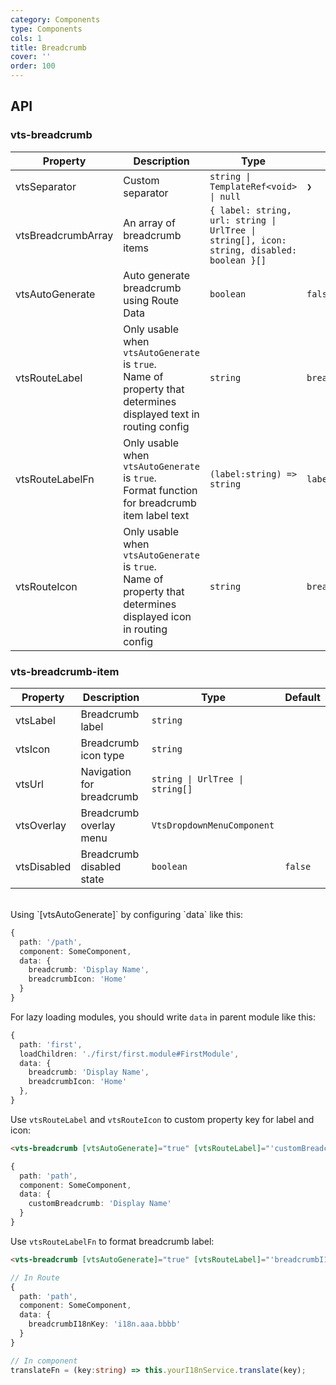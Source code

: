 ```yaml
---
category: Components
type: Components
cols: 1
title: Breadcrumb
cover: ''
order: 100
---
```


## API

### vts-breadcrumb

| Property | Description | Type | Default |
| -------- | ----------- | ---- | ------- |
| vtsSeparator | Custom separator | `string \| TemplateRef<void> \| null` | `❯` |
| vtsBreadcrumbArray | An array of breadcrumb items | `{ label: string, url: string \| UrlTree \| string[], icon: string, disabled: boolean }[]` |
| vtsAutoGenerate | Auto generate breadcrumb using Route Data | `boolean` | `false` |
| vtsRouteLabel | Only usable when `vtsAutoGenerate` is `true`.<br /> Name of property that determines displayed text in routing config | `string` | `breadcrumb` |
| vtsRouteLabelFn | Only usable when `vtsAutoGenerate` is `true`.<br />Format function for breadcrumb item label text | `(label:string) => string` | `label => label` |
| vtsRouteIcon | Only usable when `vtsAutoGenerate` is `true`.<br /> Name of property that determines displayed icon in routing config | `string` | `breadcrumbIcon` |

### vts-breadcrumb-item

| Property | Description | Type | Default |
| -------- | ----------- | ---- | ------- |
| vtsLabel | Breadcrumb label | `string` |
| vtsIcon | Breadcrumb icon type | `string` |
| vtsUrl | Navigation for breadcrumb | `string \| UrlTree \| string[]` |
| vtsOverlay | Breadcrumb overlay menu | `VtsDropdownMenuComponent` |
| vtsDisabled | Breadcrumb disabled state | `boolean` | `false`

<br />
Using `[vtsAutoGenerate]` by configuring `data` like this:

```ts
{
  path: '/path',
  component: SomeComponent,
  data: {
    breadcrumb: 'Display Name',
    breadcrumbIcon: 'Home'
  }
}
```

For lazy loading modules, you should write `data` in parent module like this:

```ts
{
  path: 'first',
  loadChildren: './first/first.module#FirstModule',
  data: {
    breadcrumb: 'Display Name',
    breadcrumbIcon: 'Home'
  },
}
```

Use `vtsRouteLabel` and `vtsRouteIcon` to custom property key for label and icon:

```html
<vts-breadcrumb [vtsAutoGenerate]="true" [vtsRouteLabel]="'customBreadcrumb'"></vts-breadcrumb>
```

```ts
{
  path: 'path',
  component: SomeComponent,
  data: {
    customBreadcrumb: 'Display Name'
  }
}
```

Use `vtsRouteLabelFn` to format breadcrumb label:

```html
<vts-breadcrumb [vtsAutoGenerate]="true" [vtsRouteLabel]="'breadcrumbI18nKey'" [vtsRouteLabelFn]="translateFn"></vts-breadcrumb>
```

```ts
// In Route
{
  path: 'path',
  component: SomeComponent,
  data: {
    breadcrumbI18nKey: 'i18n.aaa.bbbb'
  }
}

// In component
translateFn = (key:string) => this.yourI18nService.translate(key);
```